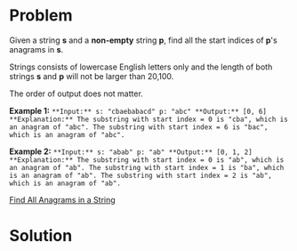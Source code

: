 
# Problem

Given a string **s** and a **non-empty** string **p**, find all the start
indices of **p**'s anagrams in **s**.

Strings consists of lowercase English letters only and the length of both
strings **s** and **p** will not be larger than 20,100.

The order of output does not matter.

**Example 1:**
    ```
    **Input:**
    s: "cbaebabacd" p: "abc"
    **Output:**
    [0, 6]
    **Explanation:**
    The substring with start index = 0 is "cba", which is an anagram of "abc".
    The substring with start index = 6 is "bac", which is an anagram of "abc".
    ```

**Example 2:**
    ```
    **Input:**
    s: "abab" p: "ab"
    **Output:**
    [0, 1, 2]
    **Explanation:**
    The substring with start index = 0 is "ab", which is an anagram of "ab".
    The substring with start index = 1 is "ba", which is an anagram of "ab".
    The substring with start index = 2 is "ab", which is an anagram of "ab".
    ```



[Find All Anagrams in a String](https://leetcode.com/problems/find-all-anagrams-in-a-string)

# Solution




